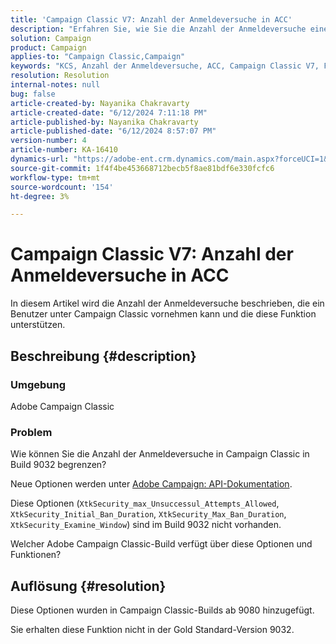 ```yaml
---
title: 'Campaign Classic V7: Anzahl der Anmeldeversuche in ACC'
description: "Erfahren Sie, wie Sie die Anzahl der Anmeldeversuche eines Benutzers in Campaign Classic begrenzen und welche Builds diese Funktion unterstützen."
solution: Campaign
product: Campaign
applies-to: "Campaign Classic,Campaign"
keywords: "KCS, Anzahl der Anmeldeversuche, ACC, Campaign Classic V7, FAQ, Adobe Campaign Classic, Adobe Campaign"
resolution: Resolution
internal-notes: null
bug: false
article-created-by: Nayanika Chakravarty
article-created-date: "6/12/2024 7:11:18 PM"
article-published-by: Nayanika Chakravarty
article-published-date: "6/12/2024 8:57:07 PM"
version-number: 4
article-number: KA-16410
dynamics-url: "https://adobe-ent.crm.dynamics.com/main.aspx?forceUCI=1&pagetype=entityrecord&etn=knowledgearticle&id=3a289d86-ef28-ef11-840a-000d3a3764e0"
source-git-commit: 1f4f4be453668712becb5f8ae81bdf6e330fcfc6
workflow-type: tm+mt
source-wordcount: '154'
ht-degree: 3%

---
```


# Campaign Classic V7: Anzahl der Anmeldeversuche in ACC


In diesem Artikel wird die Anzahl der Anmeldeversuche beschrieben, die ein Benutzer unter Campaign Classic vornehmen kann und die diese Funktion unterstützen.

## Beschreibung {#description}


### <b>Umgebung</b>

Adobe Campaign Classic

### <b>Problem</b>

Wie können Sie die Anzahl der Anmeldeversuche in Campaign Classic in Build 9032 begrenzen?

Neue Optionen werden unter [Adobe Campaign: API-Dokumentation](https://experienceleague.adobe.com/developer/campaign-api/api/sm-session-Logon.html).

Diese Optionen (`XtkSecurity_max_Unsuccessul_Attempts_Allowed`, `XtkSecurity_Initial_Ban_Duration`, `XtkSecurity_Max_Ban_Duration`, `XtkSecurity_Examine_Window`) sind im Build 9032 nicht vorhanden.

Welcher Adobe Campaign Classic-Build verfügt über diese Optionen und Funktionen?


## Auflösung {#resolution}


Diese Optionen wurden in Campaign Classic-Builds ab 9080 hinzugefügt.

Sie erhalten diese Funktion nicht in der Gold Standard-Version 9032.
